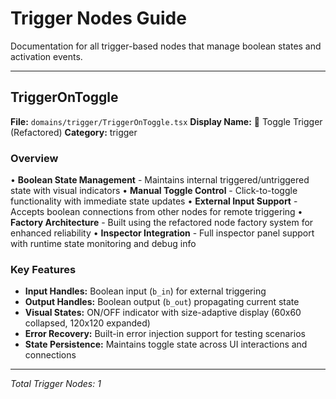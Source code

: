 # Trigger Nodes Guide

Documentation for all trigger-based nodes that manage boolean states and activation events.

---

## TriggerOnToggle

**File:** `domains/trigger/TriggerOnToggle.tsx`
**Display Name:** 🔧 Toggle Trigger (Refactored)
**Category:** trigger

### Overview

• **Boolean State Management** - Maintains internal triggered/untriggered state with visual indicators
• **Manual Toggle Control** - Click-to-toggle functionality with immediate state updates
• **External Input Support** - Accepts boolean connections from other nodes for remote triggering
• **Factory Architecture** - Built using the refactored node factory system for enhanced reliability
• **Inspector Integration** - Full inspector panel support with runtime state monitoring and debug info

### Key Features

- **Input Handles:** Boolean input (`b_in`) for external triggering
- **Output Handles:** Boolean output (`b_out`) propagating current state
- **Visual States:** ON/OFF indicator with size-adaptive display (60x60 collapsed, 120x120 expanded)
- **Error Recovery:** Built-in error injection support for testing scenarios
- **State Persistence:** Maintains toggle state across UI interactions and connections

---

_Total Trigger Nodes: 1_
